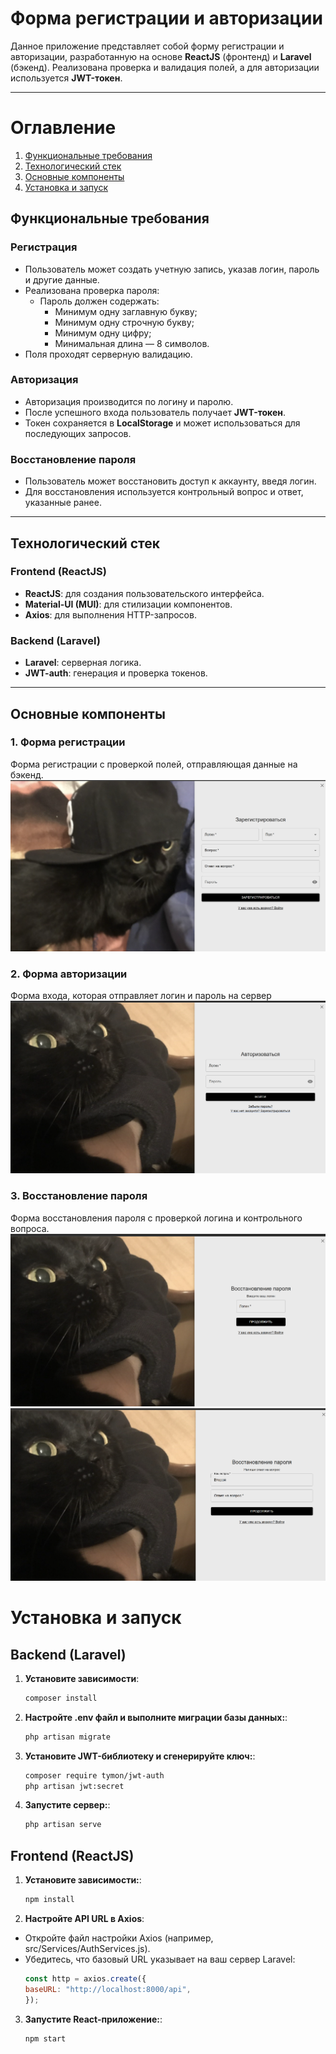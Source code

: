 # Форма регистрации и авторизации

Данное приложение представляет собой форму регистрации и авторизации, разработанную на основе **ReactJS** (фронтенд) и **Laravel** (бэкенд). Реализована проверка и валидация полей, а для авторизации используется **JWT-токен**.

---
# Оглавление

1. [Функциональные требования](#функциональные-требования)
2. [Технологический стек](#технологический-стек)
3. [Основные компоненты](#основные-компоненты)
4. [Установка и запуск](#установка-и-запуск)

## Функциональные требования

### Регистрация

- Пользователь может создать учетную запись, указав логин, пароль и другие данные.
- Реализована проверка пароля:
  - Пароль должен содержать:
    - Минимум одну заглавную букву;
    - Минимум одну строчную букву;
    - Минимум одну цифру;
    - Минимальная длина — 8 символов.
- Поля проходят серверную валидацию.

### Авторизация

- Авторизация производится по логину и паролю.
- После успешного входа пользователь получает **JWT-токен**.
- Токен сохраняется в **LocalStorage** и может использоваться для последующих запросов.

### Восстановление пароля

- Пользователь может восстановить доступ к аккаунту, введя логин.
- Для восстановления используется контрольный вопрос и ответ, указанные ранее.

---

## Технологический стек

### Frontend (ReactJS)

- **ReactJS**: для создания пользовательского интерфейса.
- **Material-UI (MUI)**: для стилизации компонентов.
- **Axios**: для выполнения HTTP-запросов.

### Backend (Laravel)

- **Laravel**: серверная логика.
- **JWT-auth**: генерация и проверка токенов.

---

## Основные компоненты

### 1. Форма регистрации

Форма регистрации с проверкой полей, отправляющая данные на бэкенд.
![alt text](image-1.png)
### 2. Форма авторизации

Форма входа, которая отправляет логин и пароль на сервер
![alt text](image.png)
### 3. Восстановление пароля

Форма восстановления пароля с проверкой логина и контрольного вопроса.
![alt text](image-2.png)
![alt text](image-3.png)
# Установка и запуск

## Backend (Laravel)

1. **Установите зависимости**:
   ```bash
   composer install
   ```
2. **Настройте .env файл и выполните миграции базы данных:**:
   ```bash
   php artisan migrate
   ```
3. **Установите JWT-библиотеку и сгенерируйте ключ:**:
   ```bash
   composer require tymon/jwt-auth
   php artisan jwt:secret
   ```
4. **Запустите сервер:**:
   ```bash
   php artisan serve
   ```

## Frontend (ReactJS)

1. **Установите зависимости:**:
   ```bash
   npm install
   ```
2. **Настройте API URL в Axios**:
- Откройте файл настройки Axios (например, src/Services/AuthServices.js).
- Убедитесь, что базовый URL указывает на ваш сервер Laravel:
  ```javascript
  const http = axios.create({
  baseURL: "http://localhost:8000/api",
  });
  ```
3. **Запустите React-приложение:**:
   ```bash
   npm start
   ```
